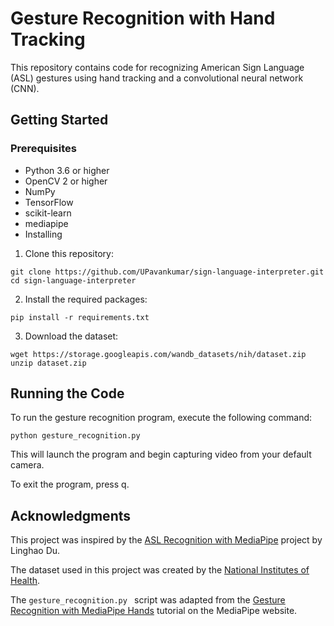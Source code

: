 # Gesture Recognition with Hand Tracking
This repository contains code for recognizing American Sign Language (ASL) gestures using hand tracking and a convolutional neural network (CNN).

## Getting Started
### Prerequisites
+ Python 3.6 or higher
+ OpenCV 2 or higher
+ NumPy
+ TensorFlow
+ scikit-learn
+ mediapipe
+ Installing

1. Clone this repository:

```
git clone https://github.com/UPavankumar/sign-language-interpreter.git
cd sign-language-interpreter
```
2. Install the required packages:

```
pip install -r requirements.txt
```
3. Download the dataset:

```
wget https://storage.googleapis.com/wandb_datasets/nih/dataset.zip
unzip dataset.zip
```
## Running the Code
To run the gesture recognition program, execute the following command:

```
python gesture_recognition.py
```

This will launch the program and begin capturing video from your default camera.

To exit the program, press q.

## Acknowledgments
This project was inspired by the [ ASL Recognition with MediaPipe](https://github.com/linghduo/mediapipe_asl_recognition) project by Linghao Du.

The dataset used in this project was created by the [National Institutes of Health](https://www.nih.gov/).

The ```gesture_recognition.py ``` script was adapted from the [Gesture Recognition with MediaPipe Hands](https://google.github.io/mediapipe/solutions/hands) tutorial on the MediaPipe website.
